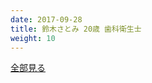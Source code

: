 ```yaml
---
date: 2017-09-28
title: 鈴木さとみ 20歳 歯科衛生士
weight: 10
---
```



<script type="text/javascript" charset="utf-8" src="http://www.mgstage.com/js/mgs_sample_movie.js?p=SIRO-2551&s=1&m=4&c=H4DXKUIBIQ7YOYNKBIPRBPQ2D3"></script>


<a href="http://tanshuku.org/Cljslne">全部見る